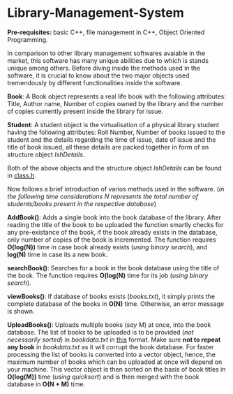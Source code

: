 # Library-Management-System
<b>Pre-requisites: </b>basic C++, file management in C++, Object Oriented Programming.

In comparison to other library management softwares avaiable in the market, this software has many unique abilities due to which is stands unique among others. Before diving inside the methods used in the software, it is crucial to know about the two major objects used tremendously by different functionalities inside the software.

<b>Book</b>: A Book object represents a real life book with the following attributes: Title, Author name, Number of copies owned by the library and the number of copies currently present inside the library for issue.

<b>Student</b>: A student object is the virtualisation of a physical library student having the following attributes: Roll Number, Number of books issued to the student and the details regarding the time of issue, date of issue and the title of book issued, all these details are packed together in form of an structure object <i>IshDetails</i>.

Both of the above objects and the structure object <i>IshDetails</i> can be found in [class.h](class.h).

Now follows a brief introduction of varios methods used in the software.
(<i>in the following time considerations N represents the total number of students/books present in the respective database</i>)

<b>AddBook()</b>: Adds a single book into the book database of the library. After reading the title of the book to be uploaded the function smartly checks for any pre-existance of the book, if the book already exists in the database, only number of copies of the book is incremented. The function requires <b>O(log(N))</b> time in case book already exists (<i>using binary search</i>), and <b>log(N)</b> time in case its a new book.

<b>searchBook()</b>: Searches for a book in the book database using the title of the book. The function requires <b>O(log(N)</b> time for its job (<i>using binary search</i>).

<b>viewBooks()</b>: If database of books exists (<i>books.txt</i>), it simply prints the complete database of the books in <b>O(N)</b> time. Otherwise, an error message is shown. 

<b>UploadBooks()</b>: Uploads multiple books (<i>say M</i>) at once, into the book database. The list of books to be uploaded is to be provided (<i>not necessarily sorted</i>) in <i>bookdata.txt</i> in [this](howToUploadBooks.txt) format. Make sure <b>not to repeat any book</b> in <i>bookdata.txt</i> as it will corrupt the book database. For faster processing the list of books is converted into a vector object, hence, the maximum number of books which can be uploaded at once will depend on your machine. This vector object is then sorted on the basis of book titles in <b>O(log(M))</b> time (<i>using quicksort</i>) and is then merged with the book database in <b>O(N + M)</b> time.


